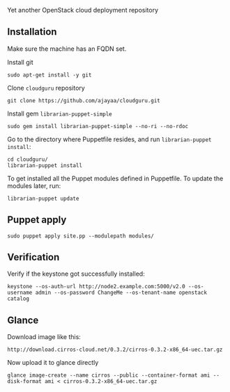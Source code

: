 Yet another OpenStack cloud deployment repository

## Installation

Make sure the machine has an FQDN set.

Install git

    sudo apt-get install -y git

Clone `cloudguru` repository

    git clone https://github.com/ajayaa/cloudguru.git

Install gem `librarian-puppet-simple`

    sudo gem install librarian-puppet-simple --no-ri --no-rdoc

Go to the directory where Puppetfile resides, and run `librarian-puppet
install`:

    cd cloudguru/
    librarian-puppet install

To get installed all the Puppet modules defined in Puppetfile. To update the
modules later, run:

    librarian-puppet update

## Puppet apply

    sudo puppet apply site.pp --modulepath modules/

## Verification
Verify if the keystone got successfully installed:

    keystone --os-auth-url http://node2.example.com:5000/v2.0 --os-username admin --os-password ChangeMe --os-tenant-name openstack catalog

## Glance

Download image like this:

    http://download.cirros-cloud.net/0.3.2/cirros-0.3.2-x86_64-uec.tar.gz

Now upload it to glance directly

    glance image-create --name cirros --public --container-format ami --disk-format ami < cirros-0.3.2-x86_64-uec.tar.gz
